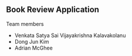 Book Review Application
-------------

Team members 
* Venkata Satya Sai Vijayakrishna Kalavakolanu	
* Dong Jun Kim
* Adrian McGhee
